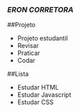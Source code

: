 ### **_ERON CORRETORA_**

##Projeto 
- Projeto estudantil
- Revisar
- Praticar
- Codar

##Lista
- Estudar HTML
- Estudar Javascript
- Estudar CSS

